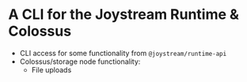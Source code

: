 # A CLI for the Joystream Runtime & Colossus

- CLI access for some functionality from `@joystream/runtime-api`
- Colossus/storage node functionality:
  - File uploads
